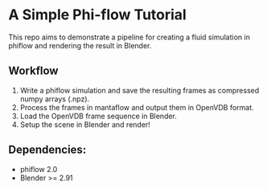 # A Simple Phi-flow Tutorial

This repo aims to demonstrate a pipeline for creating a fluid simulation in phiflow and rendering the result in Blender.

## Workflow
1. Write a phiflow simulation and save the resulting frames as compressed numpy arrays (.npz).
2. Process the frames in mantaflow and output them in OpenVDB format.
3. Load the OpenVDB frame sequence in Blender.
4. Setup the scene in Blender and render!

## Dependencies:

 - phiflow 2.0
 - Blender >= 2.91
